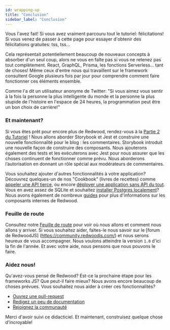 ```yaml
---
id: wrapping-up
title: "Conclusion"
sidebar_label: "Conclusion"
---
```


Vous l'avez fait! Si vous avez vraiment parcouru tout le tutoriel: félicitations! Si vous venez de passer à cette page pour essayer d'obtenir des félicitations gratuites: tss, tss...

Cela représentait potentiellement beaucoup de nouveaux concepts à absorber d'un seul coup, alors ne vous en faîte pas si vous ne retenez pas tout complètement. React, GraphQL, Prisma, les fonctions Serverless... tant de choses! Même ceux d'entre nous qui travaillent sur le framework consultent Google plusieurs fois par jour pour comprendre comment faire fonctionner ces éléments ensemble.

Comme l'a dit un utilisateur anonyme de Twitter: "Si vous aimez vous sentir à la fois la personne la plus intelligente du monde et la personne la plus stupide de l'histoire en l'espace de 24 heures, la programmation peut être un bon choix de carrière!"

### Et maintenant?

Si vous êtes prêt pour encore plus de Redwood, rendez-vous à la [Partie 2 du Tutoriel](../tutorial2/welcome-to-redwood-part-ii-redwoods-revenge) ! Nous allons aborder Storybook et Jest et construire une nouvelle fonctionnalité pour le blog : les commentaires. Storybook introduit une nouvelle façon de construire des composants. Nous ajouterons également des tests et les exécuterons avec Jest pour nous assurer que les choses continuent de fonctionner comme prévu. Nous aborderons l’autorisation en donnant un rôle spécial aux modérateurs de commentaires.

Vous souhaitez ajouter d'autres fonctionnalités à votre application? Découvrez quelques-un de nos "Cookbook" (livres de recettes) comme [appeler une API tierce](https://redwoodjs.com/cookbook/using-a-third-party-api), ou encore [déployer une application sans API du tout](https://redwoodjs.com/cookbook/disable-api-database). Vous en avez assez de SQLite et souhaitez [installer Postgres localement](https://redwoodjs.com/docs/local-postgres-setup)? Nous avons également de nombreux [guides](https://redwoodjs.com/docs/introduction) pour plus d'informations sur les composants internes de Redwood.

### Feuille de route

Consultez notre [Feuille de route](https://redwoodjs.com/roadmap) pour voir où nous allons et comment nous allons y arriver. Si vous souhaitez aider, faites-le nous savoir sur le \[forum de RedwoodJS\] (https://community.redwoodjs.com/) et nous serons heureux de vous accompagner. Nous voulons atteindre la version `1.0` d'ici la fin de l'année. Et avec votre aide, nous pensons que nous pouvons le faire.

### Aidez nous!

Qu'avez-vous pensé de Redwood? Est-ce la prochaine étape pour les frameworks JS? Que peut-il faire mieux? Nous avons encore beaucoup de choses prévues. Vous souhaitez nous aider à créer ces fonctionnalités?

- [Ouvrez une pull-request](https://github.com/redwoodjs/redwood/pulls)
- [Redigez un peu de documentation](https://redwoodjs.com/docs/introduction)
- [Rejoignez la communauté](https://community.redwoodjs.com)

Merci d'avoir suivi ce didacticiel. Et maintenant, construisez quelque chose d'incroyable!
